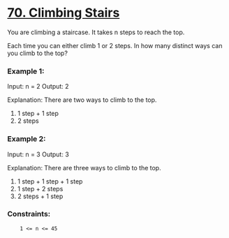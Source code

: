 [70. Climbing Stairs](https://leetcode.com/problems/climbing-stairs/)
============

You are climbing a staircase. It takes n steps to reach the top.

Each time you can either climb 1 or 2 steps. In how many distinct ways can you climb to the top?

 
### Example 1:

Input: n = 2
Output: 2

Explanation: There are two ways to climb to the top.
1. 1 step + 1 step
2. 2 steps


### Example 2:

Input: n = 3
Output: 3

Explanation: There are three ways to climb to the top.

1. 1 step + 1 step + 1 step
2. 1 step + 2 steps
3. 2 steps + 1 step

 

### Constraints:

```
    1 <= n <= 45
```
